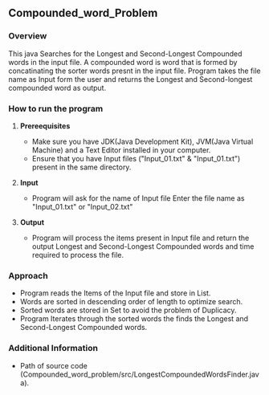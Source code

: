 ## Compounded_word_Problem
 ### Overview
This java Searches for the Longest and Second-Longest Compounded words in the input file. A compounded word is word that is formed by concatinating the sorter words presnt in the input file. Program takes the file name as Input form the user and returns the Longest and Second-longest compounded word as output.

### How to run the program
1. **Prereequisites**
   - Make sure you have JDK(Java Development Kit), JVM(Java Virtual Machine) and a Text Editor installed in your computer.
   - Ensure that you have Input files ("Input_01.txt" & "Input_01.txt") present in the same directory.

2. **Input**
   - Program will ask for the name of Input file Enter the file name as "Input_01.txt" or "Input_02.txt"

3. **Output**
   - Program will process the items present in Input file and return the output Longest and Second-Longest Compounded words and time required to process the file.

### Approach
 - Program reads the Items of the Input file and store in List.
 - Words are sorted in descending order of length to optimize search.
 - Sorted words are stored in Set to avoid the problem of Duplicacy.
 - Program Iterates through the sorted words the finds the Longest and Second-Longest Compounded words.

### Additional Information 
 - Path of source code (Compounded_word_problem/src/LongestCompoundedWordsFinder.java).
